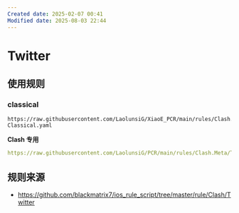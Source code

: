 ```yaml
---
Created date: 2025-02-07 00:41
Modified date: 2025-08-03 22:44
---
```

# Twitter

## 使用规则

### classical

```
https://raw.githubusercontent.com/LaolunsiG/XiaoE_PCR/main/rules/Clash.Meta/Twitter/Twitter-Classical.yaml
```

**Clash 专用**

```yaml
https://raw.githubusercontent.com/LaolunsiG/PCR/main/rules/Clash.Meta/Twitter/Clash-Twitter-Classical.yaml
```

## 规则来源

- https://github.com/blackmatrix7/ios_rule_script/tree/master/rule/Clash/Twitter
